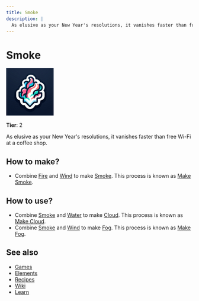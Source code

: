 ```yaml
---
title: Smoke
description: |
  As elusive as your New Year's resolutions, it vanishes faster than free Wi-Fi at a coffee shop.
---
```

# Smoke

![](../images/item.smoke.png)

**Tier**: 2

As elusive as your New Year's resolutions, it vanishes faster than free Wi-Fi at a coffee shop.

## How to make?

* Combine [Fire](/wiki/elements/fire) and [Wind](/wiki/elements/wind) to make [Smoke](/wiki/elements/smoke). This process is known as [Make Smoke](/wiki/recipes/make-smoke).

## How to use?

* Combine [Smoke](/wiki/elements/smoke) and [Water](/wiki/elements/water) to make [Cloud](/wiki/elements/cloud). This process is known as [Make Cloud](/wiki/recipes/make-cloud).
* Combine [Smoke](/wiki/elements/smoke) and [Wind](/wiki/elements/wind) to make [Fog](/wiki/elements/fog). This process is known as [Make Fog](/wiki/recipes/make-fog).

## See also

* [Games](/wiki/games)
* [Elements](/wiki/elements)
* [Recipes](/wiki/recipes)
* [Wiki](/wiki/index)
* [Learn](/learn/index)